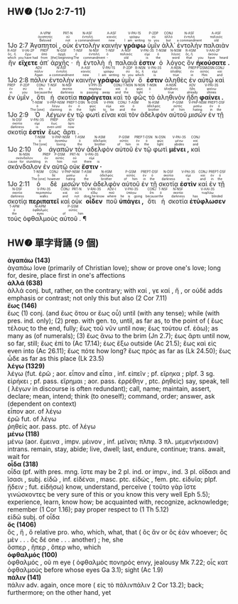 ## HW❼ (1Jo 2:7-11)

</br><rt>1Jo 2:7</rt> <RUBY><ruby><ruby>Ἀγαπητοί ,<rt>Beloved</rt></ruby><rt>ἀγαπητός</rt></ruby><rt>A-VPM</rt></RUBY> <RUBY><ruby><ruby>οὐκ<rt>not</rt></ruby><rt>οὐ</rt></ruby><rt>PRT-N</rt></RUBY> <RUBY><ruby><ruby>ἐντολὴν<rt>a commandment</rt></ruby><rt>ἐντολή</rt></ruby><rt>N-ASF</rt></RUBY> <RUBY><ruby><ruby>καινὴν<rt>new</rt></ruby><rt>καινός</rt></ruby><rt>A-ASF</rt></RUBY> <RUBY><ruby><ruby><strong>γράφω</strong><rt>I am writing</rt></ruby><rt>γράφω</rt></ruby><rt>V-PAI-1S</rt></RUBY> <RUBY><ruby><ruby>ὑμῖν<rt>to you</rt></ruby><rt>σύ</rt></ruby><rt>P-2DP</rt></RUBY> <RUBY><ruby><ruby>ἀλλ᾽<rt>but</rt></ruby><rt>ἀλλά</rt></ruby><rt>CONJ</rt></RUBY> <RUBY><ruby><ruby>ἐντολὴν<rt>a commandment</rt></ruby><rt>ἐντολή</rt></ruby><rt>N-ASF</rt></RUBY> <RUBY><ruby><ruby>παλαιὰν<rt>old</rt></ruby><rt>παλαιός</rt></ruby><rt>A-ASF</rt></RUBY> <RUBY><ruby><ruby>ἣν<rt>which</rt></ruby><rt>ὅς, ἥ</rt></ruby><rt>R-ASF</rt></RUBY> <RUBY><ruby><ruby><strong>εἴχετε</strong><rt>you have had</rt></ruby><rt>ἔχω</rt></ruby><rt>V-IAI-2P</rt></RUBY> <RUBY><ruby><ruby>ἀπ᾽<rt>from</rt></ruby><rt>ἀπό</rt></ruby><rt>PREP</rt></RUBY> <RUBY><ruby><ruby>ἀρχῆς ·<rt>[the] beginning</rt></ruby><rt>ἀρχή</rt></ruby><rt>N-GSF</rt></RUBY> <RUBY><ruby><ruby>ἡ<rt>The</rt></ruby><rt>ὁ</rt></ruby><rt>T-NSF</rt></RUBY> <RUBY><ruby><ruby>ἐντολὴ<rt>commandment</rt></ruby><rt>ἐντολή</rt></ruby><rt>N-NSF</rt></RUBY> <RUBY><ruby><ruby>ἡ<rt>-</rt></ruby><rt>ὁ</rt></ruby><rt>T-NSF</rt></RUBY> <RUBY><ruby><ruby>παλαιά<rt>old</rt></ruby><rt>παλαιός</rt></ruby><rt>A-NSF</rt></RUBY> <RUBY><ruby><ruby><strong>ἐστιν</strong><rt>is</rt></ruby><rt>εἰμί</rt></ruby><rt>V-PAI-3S</rt></RUBY> <RUBY><ruby><ruby>ὁ<rt>the</rt></ruby><rt>ὁ</rt></ruby><rt>T-NSM</rt></RUBY> <RUBY><ruby><ruby>λόγος<rt>word</rt></ruby><rt>λόγος</rt></ruby><rt>N-NSM</rt></RUBY> <RUBY><ruby><ruby>ὃν<rt>that</rt></ruby><rt>ὅς, ἥ</rt></ruby><rt>R-ASM</rt></RUBY> <RUBY><ruby><ruby><strong>ἠκούσατε .</strong><rt>you have heard</rt></ruby><rt>ἀκούω</rt></ruby><rt>V-AAI-2P</rt></RUBY> </br><rt>1Jo 2:8</rt> <RUBY><ruby><ruby>πάλιν<rt>Again</rt></ruby><rt>πάλιν</rt></ruby><rt>ADV</rt></RUBY> <RUBY><ruby><ruby>ἐντολὴν<rt>a commandment</rt></ruby><rt>ἐντολή</rt></ruby><rt>N-ASF</rt></RUBY> <RUBY><ruby><ruby>καινὴν<rt>new</rt></ruby><rt>καινός</rt></ruby><rt>A-ASF</rt></RUBY> <RUBY><ruby><ruby><strong>γράφω</strong><rt>I am writing</rt></ruby><rt>γράφω</rt></ruby><rt>V-PAI-1S</rt></RUBY> <RUBY><ruby><ruby>ὑμῖν<rt>to you</rt></ruby><rt>σύ</rt></ruby><rt>P-2DP</rt></RUBY> <RUBY><ruby><ruby>ὅ<rt>which</rt></ruby><rt>ὅς, ἥ</rt></ruby><rt>R-NSN</rt></RUBY> <RUBY><ruby><ruby><strong>ἐστιν</strong><rt>is</rt></ruby><rt>εἰμί</rt></ruby><rt>V-PAI-3S</rt></RUBY> <RUBY><ruby><ruby>ἀληθὲς<rt>true</rt></ruby><rt>ἀληθής</rt></ruby><rt>A-NSN</rt></RUBY> <RUBY><ruby><ruby>ἐν<rt>in</rt></ruby><rt>ἐν</rt></ruby><rt>PREP</rt></RUBY> <RUBY><ruby><ruby>αὐτῷ<rt>Him</rt></ruby><rt>αὐτός</rt></ruby><rt>P-DSM⁞DSN</rt></RUBY> <RUBY><ruby><ruby>καὶ<rt>and</rt></ruby><rt>καί</rt></ruby><rt>CONJ</rt></RUBY> <RUBY><ruby><ruby>ἐν<rt>in</rt></ruby><rt>ἐν</rt></ruby><rt>PREP</rt></RUBY> <RUBY><ruby><ruby>ὑμῖν ,<rt>you</rt></ruby><rt>σύ</rt></ruby><rt>P-2DP</rt></RUBY> <RUBY><ruby><ruby>ὅτι<rt>because</rt></ruby><rt>ὅτι</rt></ruby><rt>CONJ</rt></RUBY> <RUBY><ruby><ruby>ἡ<rt>the</rt></ruby><rt>ὁ</rt></ruby><rt>T-NSF</rt></RUBY> <RUBY><ruby><ruby>σκοτία<rt>darkness</rt></ruby><rt>σκοτία</rt></ruby><rt>N-NSF</rt></RUBY> <RUBY><ruby><ruby><strong>παράγεται</strong><rt>is passing away</rt></ruby><rt>παράγω</rt></ruby><rt>V-PPI-3S</rt></RUBY> <RUBY><ruby><ruby>καὶ<rt>and</rt></ruby><rt>καί</rt></ruby><rt>CONJ</rt></RUBY> <RUBY><ruby><ruby>τὸ<rt>the</rt></ruby><rt>ὁ</rt></ruby><rt>T-NSN</rt></RUBY> <RUBY><ruby><ruby>φῶς<rt>light</rt></ruby><rt>φῶς</rt></ruby><rt>N-NSN</rt></RUBY> <RUBY><ruby><ruby>τὸ<rt>-</rt></ruby><rt>ὁ</rt></ruby><rt>T-NSN</rt></RUBY> <RUBY><ruby><ruby>ἀληθινὸν<rt>true</rt></ruby><rt>ἀληθινός</rt></ruby><rt>A-NSN</rt></RUBY> <RUBY><ruby><ruby>ἤδη<rt>already</rt></ruby><rt>ἤδη</rt></ruby><rt>ADV</rt></RUBY> <RUBY><ruby><ruby><strong>φαίνει .</strong><rt>shines</rt></ruby><rt>φαίνω</rt></ruby><rt>V-PAI-3S</rt></RUBY> </br><rt>1Jo 2:9</rt> <RUBY><ruby><ruby>Ὁ<rt>The [one]</rt></ruby><rt>ὁ</rt></ruby><rt>T-NSM</rt></RUBY> <RUBY><ruby><ruby><em>λέγων</em><rt>claiming</rt></ruby><rt>λέγω</rt></ruby><rt>V-PAP-NSM</rt></RUBY> <RUBY><ruby><ruby>ἐν<rt>in</rt></ruby><rt>ἐν</rt></ruby><rt>PREP</rt></RUBY> <RUBY><ruby><ruby>τῷ<rt>the</rt></ruby><rt>ὁ</rt></ruby><rt>T-DSN</rt></RUBY> <RUBY><ruby><ruby>φωτὶ<rt>light</rt></ruby><rt>φῶς</rt></ruby><rt>N-DSN</rt></RUBY> <RUBY><ruby><ruby><em>εἶναι</em><rt>to be</rt></ruby><rt>εἰμί</rt></ruby><rt>V-PAN</rt></RUBY> <RUBY><ruby><ruby>καὶ<rt>and</rt></ruby><rt>καί</rt></ruby><rt>CONJ</rt></RUBY> <RUBY><ruby><ruby>τὸν<rt>the</rt></ruby><rt>ὁ</rt></ruby><rt>T-ASM</rt></RUBY> <RUBY><ruby><ruby>ἀδελφὸν<rt>brother</rt></ruby><rt>ἀδελφός</rt></ruby><rt>N-ASM</rt></RUBY> <RUBY><ruby><ruby>αὐτοῦ<rt>of him</rt></ruby><rt>αὐτός</rt></ruby><rt>P-GSM</rt></RUBY> <RUBY><ruby><ruby><em>μισῶν</em><rt>hating</rt></ruby><rt>μισέω</rt></ruby><rt>V-PAP-NSM</rt></RUBY> <RUBY><ruby><ruby>ἐν<rt>in</rt></ruby><rt>ἐν</rt></ruby><rt>PREP</rt></RUBY> <RUBY><ruby><ruby>τῇ<rt>the</rt></ruby><rt>ὁ</rt></ruby><rt>T-DSF</rt></RUBY> <RUBY><ruby><ruby>σκοτίᾳ<rt>darkness</rt></ruby><rt>σκοτία</rt></ruby><rt>N-DSF</rt></RUBY> <RUBY><ruby><ruby><strong>ἐστὶν</strong><rt>is</rt></ruby><rt>εἰμί</rt></ruby><rt>V-PAI-3S</rt></RUBY> <RUBY><ruby><ruby>ἕως<rt>even until</rt></ruby><rt>ἕως</rt></ruby><rt>PREP</rt></RUBY> <RUBY><ruby><ruby>ἄρτι .<rt>now</rt></ruby><rt>ἄρτι</rt></ruby><rt>ADV</rt></RUBY> </br><rt>1Jo 2:10</rt> <RUBY><ruby><ruby>ὁ<rt>The [one]</rt></ruby><rt>ὁ</rt></ruby><rt>T-NSM</rt></RUBY> <RUBY><ruby><ruby><em>ἀγαπῶν</em><rt>loving</rt></ruby><rt>ἀγαπάω</rt></ruby><rt>V-PAP-NSM</rt></RUBY> <RUBY><ruby><ruby>τὸν<rt>the</rt></ruby><rt>ὁ</rt></ruby><rt>T-ASM</rt></RUBY> <RUBY><ruby><ruby>ἀδελφὸν<rt>brother</rt></ruby><rt>ἀδελφός</rt></ruby><rt>N-ASM</rt></RUBY> <RUBY><ruby><ruby>αὐτοῦ<rt>of him</rt></ruby><rt>αὐτός</rt></ruby><rt>P-GSM</rt></RUBY> <RUBY><ruby><ruby>ἐν<rt>in</rt></ruby><rt>ἐν</rt></ruby><rt>PREP</rt></RUBY> <RUBY><ruby><ruby>τῷ<rt>the</rt></ruby><rt>ὁ</rt></ruby><rt>T-DSN</rt></RUBY> <RUBY><ruby><ruby>φωτὶ<rt>light</rt></ruby><rt>φῶς</rt></ruby><rt>N-DSN</rt></RUBY> <RUBY><ruby><ruby><strong>μένει ,</strong><rt>abides</rt></ruby><rt>μένω</rt></ruby><rt>V-PAI-3S</rt></RUBY> <RUBY><ruby><ruby>καὶ<rt>and</rt></ruby><rt>καί</rt></ruby><rt>CONJ</rt></RUBY> <RUBY><ruby><ruby>σκάνδαλον<rt>cause for stumbling</rt></ruby><rt>σκάνδαλον</rt></ruby><rt>N-NSN</rt></RUBY> <RUBY><ruby><ruby>ἐν<rt>in</rt></ruby><rt>ἐν</rt></ruby><rt>PREP</rt></RUBY> <RUBY><ruby><ruby>αὐτῷ<rt>him</rt></ruby><rt>αὐτός</rt></ruby><rt>P-DSM</rt></RUBY> <RUBY><ruby><ruby>οὐκ<rt>not</rt></ruby><rt>οὐ</rt></ruby><rt>PRT-N</rt></RUBY> <RUBY><ruby><ruby><strong>ἔστιν ·</strong><rt>there is</rt></ruby><rt>εἰμί</rt></ruby><rt>V-PAI-3S</rt></RUBY> </br><rt>1Jo 2:11</rt> <RUBY><ruby><ruby>ὁ<rt>The [one]</rt></ruby><rt>ὁ</rt></ruby><rt>T-NSM</rt></RUBY> <RUBY><ruby><ruby>δὲ<rt>however</rt></ruby><rt>δέ</rt></ruby><rt>CONJ</rt></RUBY> <RUBY><ruby><ruby><em>μισῶν</em><rt>hating</rt></ruby><rt>μισέω</rt></ruby><rt>V-PAP-NSM</rt></RUBY> <RUBY><ruby><ruby>τὸν<rt>the</rt></ruby><rt>ὁ</rt></ruby><rt>T-ASM</rt></RUBY> <RUBY><ruby><ruby>ἀδελφὸν<rt>brother</rt></ruby><rt>ἀδελφός</rt></ruby><rt>N-ASM</rt></RUBY> <RUBY><ruby><ruby>αὐτοῦ<rt>of him</rt></ruby><rt>αὐτός</rt></ruby><rt>P-GSM</rt></RUBY> <RUBY><ruby><ruby>ἐν<rt>in</rt></ruby><rt>ἐν</rt></ruby><rt>PREP</rt></RUBY> <RUBY><ruby><ruby>τῇ<rt>the</rt></ruby><rt>ὁ</rt></ruby><rt>T-DSF</rt></RUBY> <RUBY><ruby><ruby>σκοτίᾳ<rt>darkness</rt></ruby><rt>σκοτία</rt></ruby><rt>N-DSF</rt></RUBY> <RUBY><ruby><ruby><strong>ἐστὶν</strong><rt>is</rt></ruby><rt>εἰμί</rt></ruby><rt>V-PAI-3S</rt></RUBY> <RUBY><ruby><ruby>καὶ<rt>and</rt></ruby><rt>καί</rt></ruby><rt>CONJ</rt></RUBY> <RUBY><ruby><ruby>ἐν<rt>in</rt></ruby><rt>ἐν</rt></ruby><rt>PREP</rt></RUBY> <RUBY><ruby><ruby>τῇ<rt>the</rt></ruby><rt>ὁ</rt></ruby><rt>T-DSF</rt></RUBY> <RUBY><ruby><ruby>σκοτίᾳ<rt>darkness</rt></ruby><rt>σκοτία</rt></ruby><rt>N-DSF</rt></RUBY> <RUBY><ruby><ruby><strong>περιπατεῖ</strong><rt>walks</rt></ruby><rt>περιπατέω</rt></ruby><rt>V-PAI-3S</rt></RUBY> <RUBY><ruby><ruby>καὶ<rt>and</rt></ruby><rt>καί</rt></ruby><rt>CONJ</rt></RUBY> <RUBY><ruby><ruby>οὐκ<rt>not</rt></ruby><rt>οὐ</rt></ruby><rt>PRT-N</rt></RUBY> <RUBY><ruby><ruby><strong>οἶδεν</strong><rt>does he know</rt></ruby><rt>εἴδω</rt></ruby><rt>V-RAI-3S</rt></RUBY> <RUBY><ruby><ruby>ποῦ<rt>where</rt></ruby><rt>ποῦ</rt></ruby><rt>ADV-I</rt></RUBY> <RUBY><ruby><ruby><strong>ὑπάγει ,</strong><rt>he is going</rt></ruby><rt>ὑπάγω</rt></ruby><rt>V-PAI-3S</rt></RUBY> <RUBY><ruby><ruby>ὅτι<rt>because</rt></ruby><rt>ὅτι</rt></ruby><rt>CONJ</rt></RUBY> <RUBY><ruby><ruby>ἡ<rt>the</rt></ruby><rt>ὁ</rt></ruby><rt>T-NSF</rt></RUBY> <RUBY><ruby><ruby>σκοτία<rt>darkness</rt></ruby><rt>σκοτία</rt></ruby><rt>N-NSF</rt></RUBY> <RUBY><ruby><ruby><strong>ἐτύφλωσεν</strong><rt>has blinded</rt></ruby><rt>τυφλόω</rt></ruby><rt>V-AAI-3S</rt></RUBY> <RUBY><ruby><ruby>τοὺς<rt>the</rt></ruby><rt>ὁ</rt></ruby><rt>T-APM</rt></RUBY> <RUBY><ruby><ruby>ὀφθαλμοὺς<rt>eyes</rt></ruby><rt>ὀφθαλμός</rt></ruby><rt>N-APM</rt></RUBY> <RUBY><ruby><ruby>αὐτοῦ . ¶<rt>of him</rt></ruby><rt>αὐτός</rt></ruby><rt>P-GSM</rt></RUBY>


## HW❼ 單字背誦 (9 個)

**ἀγαπάω (143)**</BR>ἀγαπάω love (primarily of Christian love); show or prove one's love; long for, desire, place first in one's affections</BR>
**ἀλλά (638)**</BR>ἀλλά conj. but, rather, on the contrary; with καί , γε καί , ἤ , or οὐδέ adds emphasis or contrast; not only this but also (2 Cor 7.11)</BR>
**ἕως (146)**</BR>ἕως (1) conj. (and ἔως ὅτου or ἕως οὗ) until (with any tense); while (with pres. ind. only); (2) prep. with gen. to, until, as far as, to the point of ( ἕως τέλους to the end, fully; ἕως τοῦ νῦν until now; ἕως τούτου cf. ἐάω); as many as (of numerals); (3) ἕως ἄνω to the brim (Jn 2.7); ἐως ἄρτι until now, so far, still; ἕως ἐπί to (Ac 17.14); ἐως ἔξω outside (Ac 21.5); ἕως καὶ εἰς even into (Ac 26.11); ἔως πότε how long? ἕως πρός as far as (Lk 24.50); ἕως ὧδε as far as this place (Lk 23.5)</BR>
**λέγω (1329)**</BR>λέγω (fut. ἐρῶ ; aor. εἶπον and εἶπα , inf. εἰπεῖν ; pf. εἴρηκα ; plpf. 3 sg. εἰρήκει ; pf. pass. εἴρημαι ; aor. pass. ἐρρέθην , ptc. ῥηθείς) say, speak, tell ( λέγων in discourse is often redundant); call, name; maintain, assert, declare; mean, intend; think (to oneself); command, order; answer, ask (dependent on context)</BR>εἶπον aor. of λέγω</BR>ἐρῶ fut. of λέγω</BR>ῥηθείς aor. pass. ptc. of λέγω</BR>
**μένω (118)**</BR>μένω (aor. ἔμεινα , impv. μέινον , inf. μεῖναι; πλπφ. 3 πλ. μεμενήκεισαν) intrans. remain, stay, abide; live, dwell; last, endure, continue; trans. await, wait for</BR>
**οἶδα (318)**</BR>οἶδα (pf. with pres. mng. ἴστε may be 2 pl. ind. or impv., ind. 3 pl. οἴδασι and ἴσασι , subj. εἰδῶ , inf. εἰδέναι , masc. ptc. εἰδώς , fem. ptc. εἰδυῖα; plpf. ᾔδειν ; fut. εἰδήσω) know, understand, perceive ( τοῦτο γὰρ ἴστε γινώσκοντες be very sure of this or you know this very well Eph 5.5); experience, learn, know how; be acquainted with, recognize, acknowledge; remember (1 Cor 1.16); pay proper respect to (1 Th 5.12)</BR>εἰδῶ subj. of οἶδα</BR>
**ὅς (1406)**</BR>ὅς , ἥ , ὅ relative pro. who, which, what, that ( ὃς ἄν or ὃς ἐάν whoever; ὃς μὲν . . . ὃς δέ one . . . another) ; he, she</BR>ὅσπερ , ἥπερ , ὅπερ who, which</BR>
**ὀφθαλμός (100)**</BR>ὀφθαλμός , οῦ m eye ( ὀφθαλμὸς πονηρός envy, jealousy Mk 7.22; οἷς κατ ὀφθαλμούς before whose eyes Ga 3.1); sight (Ac 1.9)</BR>
**πάλιν (141)**</BR>πάλιν adv. again, once more ( εἰς τὸ πάλινπάλιν 2 Cor 13.2); back; furthermore; on the other hand, yet</BR>
